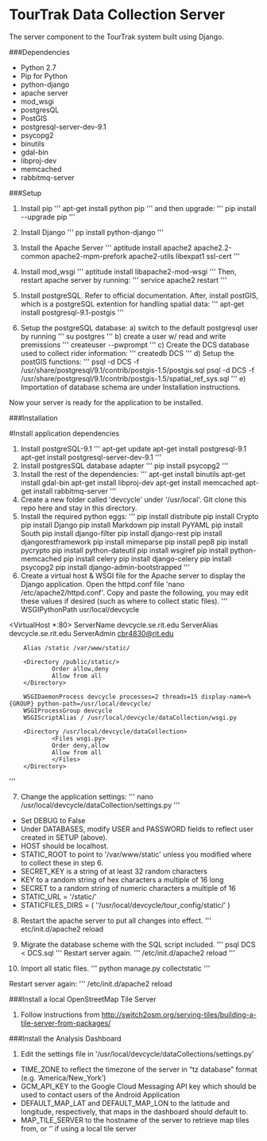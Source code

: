 TourTrak Data Collection Server
===============
The server component to the TourTrak system built using Django.

###Dependencies
* Python 2.7
* Pip for Python
* python-django
* apache server
* mod_wsgi
* postgresQL
* PostGIS
* postgresql-server-dev-9.1
* psycopg2
* binutils
* gdal-bin
* libproj-dev
* memcached
* rabbitmq-server

###Setup

1. Install pip
'''
apt-get install python pip
''' 
and then upgrade:
'''
pip install --upgrade pip
'''

2. Install Django
'''
pp install python-django
'''

3. Install the Apache Server
'''
aptitude install apache2 apache2.2-common apache2-mpm-prefork apache2-utils libexpat1 ssl-cert
'''

4. Install mod_wsgi
'''
aptitude install libapache2-mod-wsgi
'''
Then, restart apache server by running:
'''
service apache2 restart
'''

5. Install postgreSQL. Refer to official documentation. After, install postGIS, which is a 
postgreSQL extention for handling spatial data:
'''
apt-get install postgresql-9.1-postgis
'''

6. Setup the postgreSQL database:
  a) switch to the default postgresql user by running
  '''
  su postgres
  '''
  b) create a user w/ read and write premissions
  '''
  createuser --pwprompt
  '''
  c) Create the DCS database used to collect rider information:
  '''
  createdb DCS
  '''
  d) Setup the postGIS functions:
  '''
  psql -d DCS -f /usr/share/postgresql/9.1/contrib/postgis-1.5/postgis.sql
  psql -d DCS -f /usr/share/postgresql/9.1/contrib/postgis-1.5/spatial_ref_sys.sql
  '''
  e) Importation of database schema are under Installation instructions.
  
Now your server is ready for the application to be installed.

###Installation

#Install application dependencies
1. Install postgreSQL-9.1
'''
apt-get update
apt-get install postgresql-9.1
apt-get install postgresql-server-dev-9.1
'''
2. Install postgresSQL database adapter
'''
pip install psycopg2
'''
3. Install the rest of the dependencies:
'''
apt-get install binutils
apt-get install gdal-bin
apt-get install libproj-dev
apt-get install memcached
apt-get install rabbitmq-server
'''
4. Create a new folder called 'devcycle' under '/usr/local'. Git clone this repo here and stay in this directory.
5. Install the required python eggs:
'''
pip install distribute
pip install Crypto
pip install Django
pip install Markdown
pip install PyYAML
pip install South
pip install django-filter
pip install django-rest
pip install djangorestframework
pip install mimeparse
pip install pep8
pip install pycrypto
pip install python-dateutil
pip install wsgiref
pip install python-memcached
pip install celery
pip install django-celery
pip install psycopg2
pip install django-admin-bootstrapped
'''
6. Create a virtual host & WSGI file for the Apache server to display the Django application.
Open the httpd.conf file 'nano /etc/apache2/httpd.conf'. Copy and paste the following, you may edit 
these values if desired (such as where to collect static files).
'''
WSGIPythonPath usr/local/devcycle

<VirtualHost *:80>
        ServerName devcycle.se.rit.edu
        ServerAlias devcycle.se.rit.edu
        ServerAdmin cbr4830@rit.edu

        Alias /static /var/www/static/

        <Directory /public/static/>
                Order allow,deny
                Allow from all
        </Directory>

        WSGIDaemonProcess devcycle processes=2 threads=15 display-name=%{GROUP} python-path=/usr/local/devcycle/
        WSGIProcessGroup devcycle
        WSGIScriptAlias / /usr/local/devcycle/dataCollection/wsgi.py

        <Directory /usr/local/devcycle/dataCollection>
                <Files wsgi.py>
                Order deny,allow
                Allow from all
                </Files>
        </Directory>
</VirtualHost>
'''

7. Change the application settings:
'''
nano /usr/local/devcycle/dataCollection/settings.py
'''

* Set DEBUG to False
* Under DATABASES, modify USER and PASSWORD fields to reflect user created in SETUP (above).
* HOST should be localhost.
* STATIC_ROOT to point to '/var/www/static' unless you modified where to collect these in 
step 6.
* SECRET_KEY is a string of at least 32 random characters
* KEY to a random string of hex characters a multiple of 16 long
* SECRET to a random string of numeric characters a multiple of 16
* STATIC_URL = '/static/'
* STATICFILES_DIRS = (
  '‘/usr/local/devcycle/tour_config/static/’
  )

8. Restart the apache server to put all changes into effect. 
'''
etc/init.d/apache2 reload

8. Migrate the database scheme with the SQL script included.
'''
psql DCS < DCS.sql
'''
Restart server again.
'''
/etc/init.d/apache2 reload
'''

9. Import all static files. 
'''
python manage.py collectstatic
'''

Restart server again:
'''
/etc/init.d/apache2 reload

###Install a local OpenStreetMap Tile Server
1. Follow instructions from http://switch2osm.org/serving-tiles/building-a-tile-server-from-packages/

###Install the Analysis Dashboard
1. Edit the settings file in '/usr/local/devcycle/dataCollections/settings.py'

* TIME_ZONE to reflect the timezone of the server in “tz database” format (e.g. ‘America/New_York’)
* GCM_API_KEY to the Google Cloud Messaging API key which should be used to contact users of the Android Application
* DEFAULT_MAP_LAT and DEFAULT_MAP_LON to the latitude and longitude, respectively, that maps in the dashboard should default to.
* MAP_TILE_SERVER to the hostname of the server to retrieve map tiles from, or ‘’ if using a local tile server



